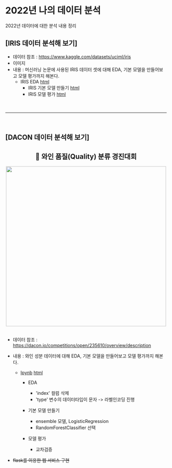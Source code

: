 # 2022년 나의 데이터 분석
 2022년 데이터에 대한 분석 내용 정리


## [IRIS 데이터 분석해 보기]
  * 데이터 참조 : https://www.kaggle.com/datasets/uciml/iris
  * 이미지 
  * 내용 : 머신러닝 논문에 사용된 IRIS 데이터 셋에 대해 EDA, 기본 모델을 만들어보고 모델 평가까지 해본다.
    * IRIS EDA [html](https://sim-yeonsoo.github.io/MyDataAnalysis/IRIS_BASIC01.html)
	  * IRIS 기본 모델 만들기 [html]()
	  * IRIS 모델 평가 [html]()
	  <br>
	<br>
-----
<br>
	  
## [DACON 데이터 분석해 보기]

<div align="center">
	<h2 align="center"> 🍷 와인 품질(Quality) 분류 경진대회</h3>
	<img src="https://sim-yeonsoo.github.io/MyDataAnalysis/Wine_Quality/wine_pic.jpg" width=500>
</div>
<br>

  * 데이터 참조 : https://dacon.io/competitions/open/235610/overview/description <br>
  
  * 내용 :  와인 성분 데이터에 대해 EDA, 기본 모델을 만들어보고 모델 평가까지 해본다.
    * [Ipynb](https://github.com/Sim-Yeonsoo/MyDataAnalysis/blob/main/Wine_Quality/Wine_Quality_EDA.ipynb) [html](https://sim-yeonsoo.github.io/MyDataAnalysis/Wine_Quality/Wine_Quality_EDA.html)
	  * EDA
	  	* 'index' 컬럼 삭제
	  	* 'type' 변수의 데이터타입이 문자 -> 라벨인코딩 진행

	  * 기본 모델 만들기
	  	* ensemble 모델, LogisticRegression
	  	* RandomForestClassifier 선택
	  * 모델 평가
	  	* 교차검증
  
  * ~~flask를 이용한 웹 서비스 구현~~
